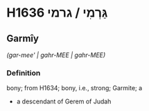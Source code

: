# H1636 גַּרְמִי / גרמי

## Garmîy

_(gar-mee' | ɡahr-MEE | ɡahr-MEE)_

### Definition

bony; from H1634; bony, i.e., strong; Garmite; a

- a descendant of Gerem of Judah
